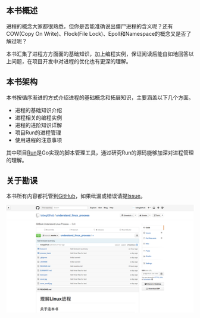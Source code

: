 
## 本书概述

进程的概念大家都很熟悉，但你是否能准确说出僵尸进程的含义呢？还有COW(Copy On Write)、Flock(File Lock)、Epoll和Namespace的概念又是否了解过呢？

本书汇集了进程方方面面的基础知识，加上编程实例，保证阅读后能自如地回答以上问题，在项目开发中对进程的优化也有更深的理解。

## 本书架构

本书按循序渐进的方式介绍进程的基础概念和拓展知识，主要涵盖以下几个方面。

* 进程的基础知识介绍
* 进程相关的编程实例
* 进程的进阶知识详解
* 项目Run的进程管理
* 使用进程的注意事项

其中项目[Run](https://github.com/runscripts/run)是Go实现的脚本管理工具，通过研究Run的源码能够加深对进程管理的理解。

## 关于勘误

本书所有内容都托管到[GitHub](https://github.com/tobegit3hub/understand_linux_process)，如果纰漏或错误请提[Issue](https://github.com/tobegit3hub/understand_linux_process/issues/new)。

![](image/github_screenshot.png)
